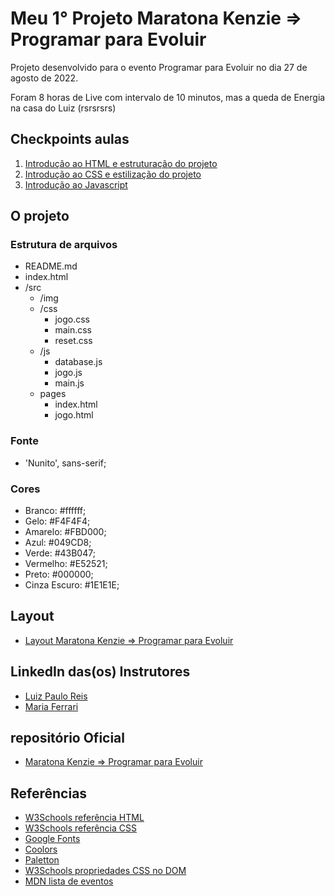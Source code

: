 # Meu 1° Projeto Maratona Kenzie => Programar para Evoluir

Projeto desenvolvido para o evento Programar para Evoluir no dia 27 de agosto de 2022.

Foram 8 horas de Live com intervalo de 10 minutos, mas a queda de Energia na casa do Luiz (rsrsrsrs)

## Checkpoints aulas

1. [Introdução ao HTML e estruturação do projeto](https://kenzieacademybr.notion.site/Checkpoint-HTML-603966060b18408b9a94e08029552dbc)
2. [Introdução ao CSS e estilização do projeto](https://kenzieacademybr.notion.site/Checkpoint-CSS-25ff90c91bbf469f992d4eb78676b22e)
3. [Introdução ao Javascript](https://kenzieacademybr.notion.site/Checkpoint-JS-1daf0ac2fccf43fb9da86579ec013ecf)

## O projeto

### Estrutura de arquivos

- README.md
- index.html
- /src
  - /img
  - /css
    - jogo.css
    - main.css
    - reset.css
  - /js
    - database.js
    - jogo.js
    - main.js
  - pages
    - index.html
    - jogo.html

### Fonte

- 'Nunito', sans-serif;

### Cores

- Branco: #ffffff;
- Gelo: #F4F4F4;
- Amarelo: #FBD000;
- Azul: #049CD8;
- Verde: #43B047;
- Vermelho: #E52521;
- Preto: #000000;
- Cinza Escuro: #1E1E1E;

## Layout

- [Layout Maratona Kenzie => Programar para Evoluir](https://www.figma.com/file/8Amj3A1JAde5kzDlms5cr0/Maratona-Programa-para-Evoluir?node-id=0%3A1)

## LinkedIn das(os) Instrutores

- [Luiz Paulo Reis](https://www.linkedin.com/in/luiz-paulo-reis-cardoso/)
- [Maria Ferrari](https://www.linkedin.com/in/maria-aparecida-guedes-ferrari/)

## repositório Oficial

- [Maratona Kenzie => Programar para Evoluir](https://github.com/Kenzie-Academy-Brasil-Developers/maratona-programarParaEvoluir)

## Referências

- [W3Schools referência HTML](https://www.w3schools.com/tags/default.asp)
- [W3Schools referência CSS](https://www.w3schools.com/cssref/default.asp)
- [Google Fonts](https://fonts.google.com/)
- [Coolors](https://coolors.co/palettes/trending)
- [Paletton](https://paletton.com/)
- [W3Schools propriedades CSS no DOM](https://www.w3schools.com/jsref/dom_obj_style.asp)
- [MDN lista de eventos](https://developer.mozilla.org/en-US/docs/Web/Events)
